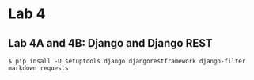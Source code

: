 # Lab 4

## Lab 4A and 4B: Django and Django REST

```$ pip insall -U setuptools django djangorestframework django-filter markdown requests```
